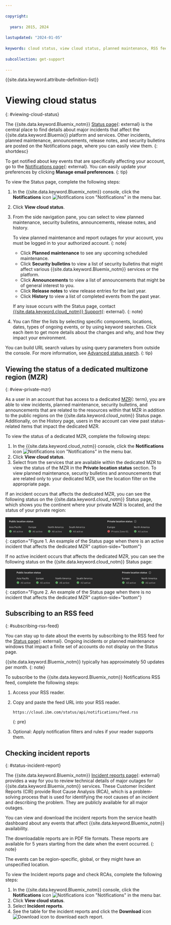 ```yaml
---

copyright:

  years: 2015, 2024

lastupdated: "2024-01-05"

keywords: cloud status, view cloud status, planned maintenance, RSS feed, unfied notifications, iaas notifications, classic infrastructure notifications, incident reports, MZR, private MZR

subcollection: get-support

---
```


{{site.data.keyword.attribute-definition-list}}

# Viewing cloud status
{: #viewing-cloud-status}

The {{site.data.keyword.Bluemix_notm}} [Status page](/status){: external} is the central place to find details about major incidents that affect the {{site.data.keyword.Bluemix}} platform and services. Other incidents, planned maintenance, announcements, release notes, and security bulletins are posted on the Notifications page, where you can easily view them.
{: shortdesc}

To get notified about key events that are specifically affecting your account, go to the [Notifications page](/notifications){: external}. You can easily update your preferences by clicking **Manage email preferences**.
{: tip}

To view the Status page, complete the following steps:

1. In the {{site.data.keyword.Bluemix_notm}} console, click the **Notifications** icon ![Notifications icon "Notifications"](../icons/Notification.svg) in the menu bar.
1. Click **View cloud status**.
1. From the side navigation pane, you can select to view planned maintenance, security bulletins, announcements, release notes, and history.

   To view planned maintenance and report outages for your account, you must be logged in to your authorized account.
   {: note}

   * Click **Planned maintenance** to see any upcoming scheduled maintenance.
   * Click **Security bulletins** to view a list of security bulletins that might affect various {{site.data.keyword.Bluemix_notm}} services or the platform.
   * Click **Announcements** to view a list of announcements that might be of general interest to you.
   * Click **Release notes** to view release entries for the last year.
   * Click **History** to view a list of completed events from the past year.

   If any issue occurs with the Status page, contact [{{site.data.keyword.cloud_notm}} Support](/unifiedsupport/supportcenter){: external}.
   {: note}

1. You can filter the lists by selecting specific components, locations, dates, types of ongoing events, or by using keyword searches. Click each item to get more details about the changes and why, and how they impact your environment.

You can build URL search values by using query parameters from outside the console. For more information, see [Advanced status search](/docs/get-support?topic=get-support-adv-search).
{: tip}

## Viewing the status of a dedicated multizone region (MZR)
{: #view-private-mzr}

As a user in an account that has access to a dedicated [MZR](#x9774820){: term}, you are able to view incidents, planned maintenance, security bulletins, and announcements that are related to the resources within that MZR in addition to the public regions on the {{site.data.keyword.cloud_notm}} Status page. Additionally, on the History page, users in the account can view past status-related items that impact the dedicated MZR.

To view the status of a dedicated MZR, complete the following steps:

1. In the {{site.data.keyword.cloud_notm}} console, click the **Notifications** icon ![Notifications icon "Notifications"](../icons/Notification.svg) in the menu bar.
1. Click **View cloud status**.
1. Select from the services that are available within the dedicated MZR to view the status of the MZR in the **Private location status** section. To view planned maintenance, security bulletins and announcements that are related only to your dedicated MZR, use the location filter on the appropriate page.

If an incident occurs that affects the dedicated MZR, you can see the following status on the {{site.data.keyword.cloud_notm}} Status page, which shows you the continent where your private MZR is located, and the status of your private region:

![Example of an active incident](images/status_event.png "Example of the Status page when there is an active incident that affects the dedicated MZR."){: caption="Figure 1. An example of the Status page when there is an active incident that affects the dedicated MZR" caption-side="bottom"}

If no active incident occurs that affects the dedicated MZR, you can see the following status on the {{site.data.keyword.cloud_notm}} Status page:

![Example of no active incident](images/status_no_event.png "Example of the Status page when there is no active incident that affects the dedicated MZR."){: caption="Figure 2. An example of the Status page when there is no incident that affects the dedicated MZR" caption-side="bottom"}

## Subscribing to an RSS feed
{: #subscribing-rss-feed}

You can stay up to date about the events by subscribing to the RSS feed for the [Status page](https://cloud.ibm.com/status){: external}. Ongoing incidents or planned maintenance windows that impact a finite set of accounts do not display on the Status page.

{{site.data.keyword.Bluemix_notm}} typically has approximately 50 updates per month.
{: note}

To subscribe to the {{site.data.keyword.Bluemix_notm}} Notifications RSS feed, complete the following steps:

1. Access your RSS reader.
1. Copy and paste the feed URL into your RSS reader.
    ```sh
    https://cloud.ibm.com/status/api/notifications/feed.rss
    ```
    {: pre}

1. Optional: Apply notification filters and rules if your reader supports them.

## Checking incident reports
{: #status-incident-report}

The {{site.data.keyword.Bluemix_notm}} [Incident reports page](/status/incident-reports){: external} provides a way for you to review technical details of major outages for {{site.data.keyword.Bluemix_notm}} services. These Customer Incident Reports (CIR) provide Root Cause Analysis (RCA), which is a problem-solving process that is used for identifying the root causes of an incident and describing the problem. They are publicly available for all major outages.

You can view and download the incident reports from the service health dashboard about any events that affect {{site.data.keyword.Bluemix_notm}} availability.

The downloadable reports are in PDF file formats. These reports are available for 5 years starting from the date when the event occurred.
{: note}

The events can be region-specific, global, or they might have an unspecified location.

To view the Incident reports page and check RCAs, complete the following steps:

1. In the {{site.data.keyword.Bluemix_notm}} console, click the **Notifications** icon ![Notifications icon "Notifications"](../icons/Notification.svg) in the menu bar.
1. Click **View cloud status**.
1. Select **Incident reports**.
1. See the table for the incident reports and click the **Download** icon ![Download icon](../icons/download.svg "Download") to download each report.
